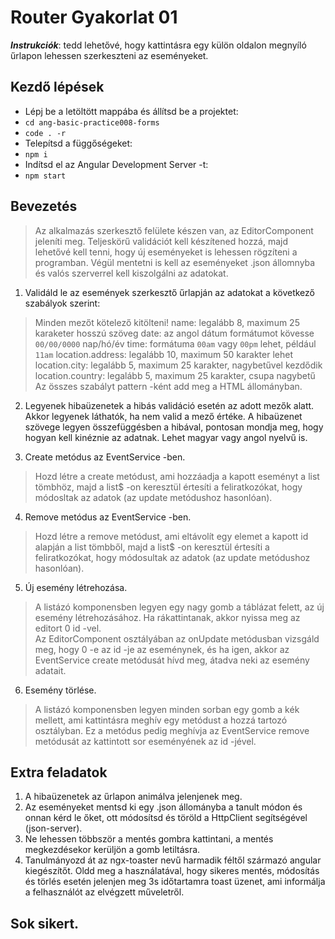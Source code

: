 # Router Gyakorlat 01

**_Instrukciók_**: tedd lehetővé, hogy kattintásra egy külön oldalon megnyíló űrlapon lehessen szerkeszteni az eseményeket.

## Kezdő lépések
- Lépj be a letöltött mappába és állítsd be a projektet:
- `cd ang-basic-practice008-forms`
- `code . -r`
- Telepítsd a függőségeket:
- `npm i`
- Indítsd el az Angular Development Server -t:
- `npm start`

## Bevezetés
> Az alkalmazás szerkesztő felülete készen van, az EditorComponent jeleníti meg. 
Teljeskörű validációt kell készítened hozzá, majd lehetővé kell tenni, hogy 
új eseményeket is lehessen rögzíteni a programban. Végül mentetni is kell az 
eseményeket .json állomnyba és valós szerverrel kell kiszolgálni az adatokat.

1. Validáld le az események szerkesztő űrlapján az adatokat a következő 
szabályok szerint:
> Minden mezőt kötelező kitölteni!
> name: legalább 8, maximum 25 karaketer hosszú szöveg
> date: az angol dátum formátumot kövesse `00/00/0000` nap/hó/év
> time: formátuma `00am` vagy `00pm` lehet, például `11am`
> location.address: legalább 10, maximum 50 karakter lehet
> location.city: legalább 5, maximum 25 karakter, nagybetűvel kezdődik
> location.country: legalább 5, maximum 25 karakter, csupa nagybetű
Az összes szabályt pattern -ként add meg a HTML állományban.

2. Legyenek hibaüzenetek a hibás validáció esetén az adott mezők alatt. Akkor 
legyenek láthatók, ha nem valid a mező értéke. A hibaüzenet szövege legyen 
összefüggésben a hibával, pontosan mondja meg, hogy hogyan kell kinéznie 
az adatnak. Lehet magyar vagy angol nyelvű is.

3. Create metódus az EventService -ben.
> Hozd létre a create metódust, ami hozzáadja a kapott eseményt a list tömbhöz, 
majd a list$ -on keresztül értesíti a feliratkozókat, hogy módosltak az adatok 
(az update metódushoz hasonlóan).

4. Remove metódus az EventService -ben.
> Hozd létre a remove metódust, ami eltávolít egy elemet a kapott id alapján 
a list tömbből, majd a list$ -on keresztül értesíti a feliratkozókat, hogy 
módosultak az adatok (az update metódushoz hasonlóan).

5. Új esemény létrehozása.
> A listázó komponensben legyen egy nagy gomb a táblázat felett, az új esemény 
létrehozásához. Ha rákattintanak, akkor nyissa meg az editort 0 id -vel.  
> Az EditorComponent osztályában az onUpdate metódusban vizsgáld meg, hogy 
0 -e az id -je az eseménynek, és ha igen, akkor az EventService create metódusát 
hívd meg, átadva neki az esemény adatait.

6. Esemény törlése.
> A listázó komponensben legyen minden sorban egy gomb a kék mellett, ami 
kattintásra meghív egy metódust a hozzá tartozó osztályban. 
Ez a metódus pedig meghívja az EventService remove metódusát az kattintott sor 
eseményének az id -jével.

## Extra feladatok
1. A hibaüzenetek az űrlapon animálva jelenjenek meg.
2. Az eseményeket mentsd ki egy .json állományba a tanult módon és onnan kérd 
le őket, ott módosítsd és töröld a HttpClient segítségével (json-server).
3. Ne lehessen többször a mentés gombra kattintani, a mentés megkezdésekor 
kerüljön a gomb letiltásra.
4. Tanulmányozd át az ngx-toaster nevű harmadik féltől származó angular 
kiegészítőt. Oldd meg a használatával, hogy sikeres mentés, módosítás és 
törlés esetén jelenjen meg 3s időtartamra toast üzenet, ami informálja 
a felhasználót az elvégzett műveletről.

## Sok sikert.
